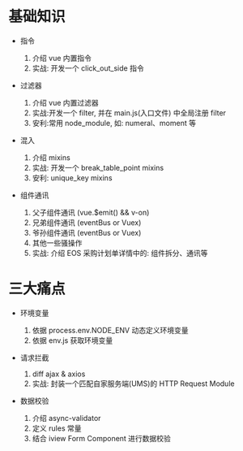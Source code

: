 # 基础知识

- 指令
    1. 介绍 vue 内置指令
    2. 实战: 开发一个 click_out_side 指令

- 过滤器
    1. 介绍 vue 内置过滤器
    2. 实战:开发一个 filter, 并在 main.js(入口文件) 中全局注册 filter
    3. 安利:常用 node_module, 如: numeral、moment 等

- 混入
    1. 介绍 mixins
    2. 实战: 开发一个 break_table_point mixins
    3. 安利: unique_key mixins

- 组件通讯
    1. 父子组件通讯 (vue.$emit() && v-on)
    2. 兄弟组件通讯 (eventBus or Vuex)
    3. 爷孙组件通讯 (eventBus or Vuex)
    4. 其他一些骚操作
    5. 实战: 介绍 EOS 采购计划单详情中的: 组件拆分、通讯等


# 三大痛点

- 环境变量
    1. 依据 process.env.NODE_ENV 动态定义环境变量
    2. 依据 env.js 获取环境变量

- 请求拦截
    1. diff ajax & axios
    2. 实战: 封装一个匹配自家服务端(UMS)的 HTTP Request Module

- 数据校验
    1. 介绍 async-validator
    2. 定义 rules 常量
    3. 结合 iview Form Component 进行数据校验
    